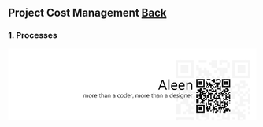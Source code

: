 ## Project Cost Management	[Back](./../projectManagement.md)

### 1. Processes

<a href="http://aleen42.github.io/" target="_blank" ><img src="./../../pic/tail.gif"></a>
